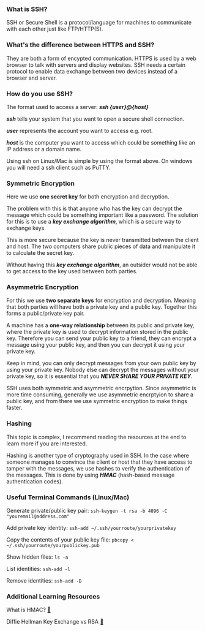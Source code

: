 ### What is SSH?
SSH or Secure Shell is a protocol/language for machines to communicate with each other just like FTP/HTTP(S).

### What's the difference between HTTPS and SSH?
They are both a form of encypted communication. HTTPS is used by a web browser to talk with servers and display websites. SSH needs a certain protocol to enable data exchange between two devices instead of a browser and server.

### How do you use SSH?
The format used to access a server: ***ssh {user}@{host}***

***ssh*** tells your system that you want to open a secure shell connection. 

***user*** represents the account you want to access e.g. root.

***host*** is the computer you want to access which could be something like an IP address or a domain name.

Using ssh on Linux/Mac is simple by using the format above. On windows you will need a ssh client such as PuTTY.

### Symmetric Encryption
Here we use **one secret key** for both encryption and decryption.

The problem with this is that anyone who has the key can decrypt the message which could be something important like a password. The solution for this is to use a ***key exchange algorithm***, which is a secure way to exchange keys.

This is more secure because the key is never transmitted between the client and host. The two computers share public pieces of data and manipulate it to calculate the secret key.

Without having this ***key exchange algorithm***, an outsider would not be able to get access to the key used between both parties.

### Asymmetric Encryption
For this we use **two separate keys** for encryption and decryption. Meaning that both parties will have both a private key and a public key. Together this forms a public/private key pair.

A machine has a **one-way relationship** between its public and private key, where the private key is used to decrypt information stored in the public key. Therefore you can send your public key to a friend, they can encrypt a message using your public key, and then you can decrypt it using your private key.

Keep in mind, you can only decrypt messages from your own public key by using your private key. Nobody else can decrypt the messages without your private key, so it is essential that you ***NEVER SHARE YOUR PRIVATE KEY***.

SSH uses both symmetric and asymmetric encrpytion. Since asymmetric is more time consuming, generally we use asymmetric encrptyion to share a public key, and from there we use symmetric encryption to make things faster.

### Hashing
This topic is complex, I recommend reading the resources at the end to learn more if you are interested.

Hashing is another type of cryptography used in SSH. In the case where someone manages to convince the client or host that they have access to tamper with the messages, we use hashes to verify the authentication of the messages. This is done by using ***HMAC*** (hash-based message authentication codes).

### Useful Terminal Commands (Linux/Mac)

Generate private/public key pair: `ssh-keygen -t rsa -b 4096 -C "youremail@address.com"`

Add private key identity: `ssh-add ~/.ssh/yourroute/yourprivatekey`

Copy the contents of your public key file: `pbcopy < ~/.ssh/yourroute/yourpublickey.pub`

Show hidden files: `ls -a`

List identities: `ssh-add -l`

Remove identities: `ssh-add -D`

### Additional Learning Resources
What is HMAC? [:link:](https://www.jscape.com/blog/what-is-hmac-and-how-does-it-secure-file-transfers)

Diffie Hellman Key Exchange vs RSA [:link:](https://www.encryptionconsulting.com/diffie-hellman-key-exchange-vs-rsa/)

